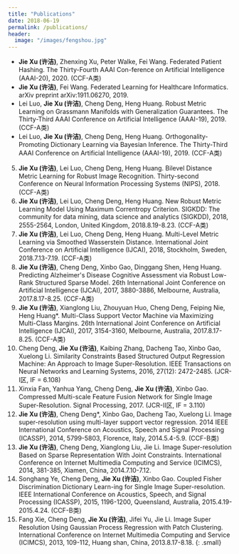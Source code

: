 ```yaml
---
title: "Publications"
date: 2018-06-19
permalink: /publications/
header:
  image: "/images/fengshou.jpg"
---
```

* **Jie Xu (许洁)**, Zhenxing Xu, Peter Walke, Fei Wang. Federated Patient Hashing. The Thirty-Fourth AAAI Con-ference on Artificial Intelligence (AAAI-20), 2020. (CCF-A类)
* **Jie Xu (许洁)**, Fei Wang. Federated Learning for Healthcare Informatics. arXiv preprint arXiv:1911.06270, 2019.
* Lei Luo, **Jie Xu (许洁)**, Cheng Deng, Heng Huang. Robust Metric Learning on Grassmann Manifolds with Generalization Guarantees. The Thirty-Third AAAI Conference on Artificial Intelligence (AAAI-19), 2019. (CCF-A类)
* Lei Luo, **Jie Xu (许洁)**, Cheng Deng, Heng Huang. Orthogonality-Promoting Dictionary Learning via Bayesian Inference. The Thirty-Third AAAI Conference on Artificial Intelligence (AAAI-19), 2019. (CCF-A类)
5. **Jie Xu (许洁)**, Lei Luo, Cheng Deng, Heng Huang. Bilevel Distance Metric Learning for Robust Image Recognition. Thirty-second Conference on Neural Information Processing Systems (NIPS), 2018. (CCF-A类)
6. **Jie Xu (许洁)**, Lei Luo, Cheng Deng, Heng Huang. New Robust Metric Learning Model Using Maximum Correntropy Criterion. SIGKDD: The community for data mining, data science and analytics (SIGKDD), 2018, 2555-2564, London, United Kingdom, 2018.8.19-8.23. (CCF-A类)
7. **Jie Xu (许洁)**, Lei Luo, Cheng Deng, Heng Huang. Multi-Level Metric Learning via Smoothed Wasserstein Distance. International Joint Conference on Artificial Intelligence (IJCAI), 2018, Stockholm, Sweden, 2018.7.13-7.19. (CCF-A类)
8. **Jie Xu (许洁)**, Cheng Deng, Xinbo Gao, Dinggang Shen, Heng Huang. Predicting Alzheimer's Disease Cognitive Assessment via Robust Low-Rank Structured Sparse Model. 26th International Joint Conference on Artificial Intelligence (IJCAI), 2017, 3880-3886, Melbourne, Australia, 2017.8.17-8.25. (CCF-A类)
9. **Jie Xu (许洁)**, Xianglong Liu, Zhouyuan Huo, Cheng Deng, Feiping Nie, Heng Huang*. Multi-Class Support Vector Machine via Maximizing Multi-Class Margins. 26th International Joint Conference on Artificial Intelligence (IJCAI), 2017, 3154-3160, Melbourne, Australia, 2017.8.17-8.25. (CCF-A类)
10. Cheng Deng, **Jie Xu (许洁)**, Kaibing Zhang, Dacheng Tao, Xinbo Gao, Xuelong Li. Similarity Constraints Based Structured Output Regression Machine: An Approach to Image Super-Resolution. IEEE Transactions on Neural Networks and Learning Systems, 2016, 27(12): 2472-2485. (JCR-I区, IF = 6.108)
11. Xinxia Fan, Yanhua Yang, Cheng Deng, **Jie Xu (许洁)**, Xinbo Gao. Compressed Multi-scale Feature Fusion Network for Single Image Super-Resolution. Signal Processing, 2017.  (JCR-II区, IF = 3.110)
12. **Jie Xu (许洁)**, Cheng Deng*, Xinbo Gao, Dacheng Tao, Xuelong Li. Image super-resolution using multi-layer support vector regression. 2014 IEEE International Conference on Acoustics, Speech and Signal Processing (ICASSP), 2014, 5799-5803, Florence, Italy, 2014.5.4-5.9. (CCF-B类)
13. **Jie Xu (许洁)**, Cheng Deng, Xianglong Liu, Jie Li. Image Super-resolution Based on Sparse Representation With Joint Constraints. International Conference on Internet Multimedia Computing and Service (ICIMCS), 2014, 381-385, Xiamen, China, 2014.7.10-7.12. 
14. Songhang Ye, Cheng Deng, **Jie Xu (许洁)**, Xinbo Gao. Coupled Fisher Discrimination Dictionary Learn-ing for Single Image Super-resolution. IEEE International Conference on Acoustics, Speech, and Signal Processing (ICASSP), 2015, 1196-1200, Queensland, Australia, 2015.4.19-2015.4.24. (CCF-B类)
15.  Fang Xie, Cheng Deng, **Jie Xu (许洁)**, Jifei Yu, Jie Li. Image Super Resolution Using Gaussian Process Regression with Patch Clustering. International Conference on Internet Multimedia Computing and Service (ICIMCS), 2013, 109-112, Huang shan, China, 2013.8.17-8.18. 
{: .small}
